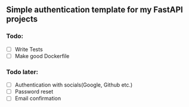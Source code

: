 ## Simple authentication template for my FastAPI projects

### Todo:
- [ ] Write Tests
- [ ] Make good Dockerfile

### Todo later:
- [ ] Authentication with socials(Google, Github etc.)
- [ ] Password reset
- [ ] Email confirmation